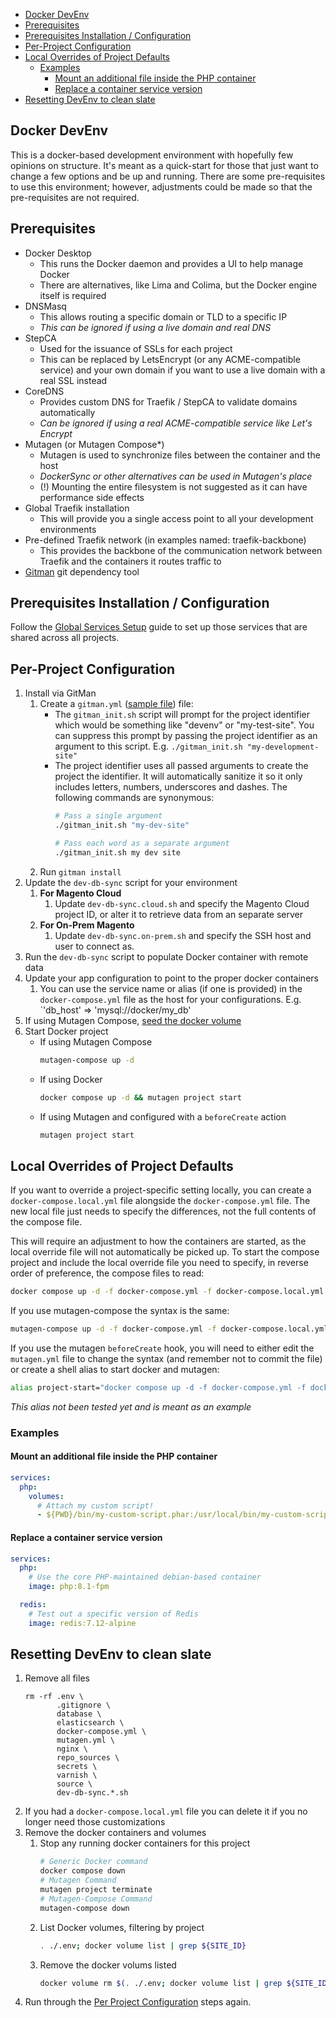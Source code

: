 - [Docker DevEnv](#docker-devenv)
- [Prerequisites](#prerequisites)
- [Prerequisites Installation / Configuration](#prerequisites-installation--configuration)
- [Per-Project Configuration](#per-project-configuration)
- [Local Overrides of Project Defaults](#local-overrides-of-project-defaults)
  - [Examples](#examples)
    - [Mount an additional file inside the PHP container](#mount-an-additional-file-inside-the-php-container)
    - [Replace a container service version](#replace-a-container-service-version)
- [Resetting DevEnv to clean slate](#resetting-devenv-to-clean-slate)

## Docker DevEnv

This is a docker-based development environment with hopefully few opinions on
structure. It's meant as a quick-start for those that just want to change a few
options and be up and running. There are some pre-requisites to use this
environment; however, adjustments could be made so that the pre-requisites are
not required.

## Prerequisites

- Docker Desktop
  - This runs the Docker daemon and provides a UI to help manage Docker
  - There are alternatives, like Lima and Colima, but the Docker engine itself
  is required
- DNSMasq
  - This allows routing a specific domain or TLD to a specific IP
  - *This can be ignored if using a live domain and real DNS*
- StepCA
  - Used for the issuance of SSLs for each project
  - This can be replaced by LetsEncrypt (or any ACME-compatible service) and
  your own domain if you want to use a live domain with a real SSL instead
- CoreDNS
  - Provides custom DNS for Traefik / StepCA to validate domains automatically
  - *Can be ignored if using a real ACME-compatible service like Let's Encrypt*
- Mutagen (or Mutagen Compose*)
  - Mutagen is used to synchronize files between the container and the host
  - *DockerSync or other alternatives can be used in Mutagen's place*
  - (!) Mounting the entire filesystem is not suggested as it can have
  performance side effects
- Global Traefik installation
  - This will provide you a single access point to all your development
environments
- Pre-defined Traefik network (in examples named: traefik-backbone)
  - This provides the backbone of the communication network between Traefik and
  the containers it routes traffic to
- [Gitman](https://gitman.readthedocs.io/en/latest/) git dependency tool

## Prerequisites Installation / Configuration

Follow the [Global Services Setup](globalServicesSetup.md) guide to set up
those services that are shared across all projects.


## Per-Project Configuration

1. Install via GitMan
   1. Create a `gitman.yml` ([sample file](https://github.com/bap14/cl-devenv-docker/blob/main/docs/files/gitman.sample.yml)) file:
      - The `gitman_init.sh` script will prompt for the project identifier
         which would be something like "devenv" or "my-test-site". You can
         suppress this prompt by passing the project identifier as an argument 
         to this script. E.g. `./gitman_init.sh "my-development-site"`
      - The project identifier uses all passed arguments to create the project
        the identifier. It will automatically sanitize it so it only includes
        letters, numbers, underscores and dashes. The following commands are
        synonymous:
        ```bash
        # Pass a single argument
        ./gitman_init.sh "my-dev-site"

        # Pass each word as a separate argument
        ./gitman_init.sh my dev site
        ```
   1. Run `gitman install`
1. Update the `dev-db-sync` script for your environment
   1. **For Magento Cloud**
      1. Update `dev-db-sync.cloud.sh` and specify the Magento
         Cloud project ID, or alter it to retrieve data from an separate server
   3. **For On-Prem Magento**
      1. Update `dev-db-sync.on-prem.sh` and specify the SSH host and user to
         connect as.
1. Run the `dev-db-sync` script to populate Docker container with remote data
2. Update your app configuration to point to the proper docker containers
   1. You can use the service name or alias (if one is provided) in the
      `docker-compose.yml` file as the host for your configurations.
      E.g. `'db_host' => 'mysql://docker/my_db'
3. If using Mutagen Compose, [seed the docker volume](mutagen-compose.md#populating-the-docker-volume-first)
4. Start Docker project
   - If using Mutagen Compose
     ```bash
     mutagen-compose up -d
     ```
   - If using Docker
     ```bash
     docker compose up -d && mutagen project start
     ```
   - If using Mutagen and configured with a `beforeCreate` action
     ```bash
     mutagen project start
     ```

## Local Overrides of Project Defaults

If you want to override a project-specific setting locally, you can create a
`docker-compose.local.yml` file alongside the `docker-compose.yml` file. The new
local file just needs to specify the differences, not the full contents of the
compose file.

This will require an adjustment to how the containers are started, as the local
override file will not automatically be picked up. To start the compose project
and include the local override file you need to specify, in reverse order of
preference, the compose files to read:

```bash
docker compose up -d -f docker-compose.yml -f docker-compose.local.yml
```

If you use mutagen-compose the syntax is the same:

```bash
mutagen-compose up -d -f docker-compose.yml -f docker-compose.local.yml
```

If you use the mutagen `beforeCreate` hook, you will need to either edit the
`mutagen.yml` file to change the syntax (and remember not to commit the file)
or create a shell alias to start docker and mutagen:

```bash
alias project-start="docker compose up -d -f docker-compose.yml -f docker-compse.local.yml && mutagen project-start"
```
_This alias not been tested yet and is meant as an example_

### Examples

#### Mount an additional file inside the PHP container

```yaml
services:
  php:
    volumes:
      # Attach my custom script!
      - ${PWD}/bin/my-custom-script.phar:/usr/local/bin/my-custom-script.phar
```

#### Replace a container service version

```yaml
services:
  php:
    # Use the core PHP-maintained debian-based container
    image: php:8.1-fpm

  redis:
    # Test out a specific version of Redis
    image: redis:7.12-alpine
```

## Resetting DevEnv to clean slate

1. Remove all files
   ```
   rm -rf .env \
          .gitignore \
          database \
          elasticsearch \
          docker-compose.yml \
          mutagen.yml \
          nginx \
          repo_sources \
          secrets \
          varnish \
          source \
          dev-db-sync.*.sh
   ```
1. If you had a `docker-compose.local.yml` file you can delete it if you no
   longer need those customizations
1. Remove the docker containers and volumes
   1. Stop any running docker containers for this project
      ```bash
      # Generic Docker command
      docker compose down
      # Mutagen Command
      mutagen project terminate
      # Mutagen-Compose Command
      mutagen-compose down
      ```
   1. List Docker volumes, filtering by project
      ```bash
      . ./.env; docker volume list | grep ${SITE_ID}
      ```
   1. Remove the docker volums listed
      ```bash
      docker volume rm $(. ./.env; docker volume list | grep ${SITE_ID} | awk '{print $2}')
      ```
1. Run through the [Per Project Configuration](#per-project-configuration) steps
   again.
